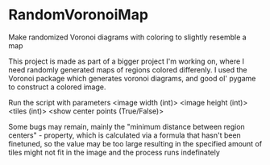 # RandomVoronoiMap
Make randomized Voronoi diagrams with coloring to slightly resemble a map

This project is made as part of a bigger project I'm working on, where I need randomly generated maps of regions colored differenly.
I used the Voronoi package which generates voronoi diagrams, and good ol' pygame to construct a colored image.

Run the script with parameters <image width (int)> <image height (int)> <tiles (int)> <show center points (True/False)>

Some bugs may remain, mainly the "minimum distance between region centers" - property, which is calculated via a formula that hasn't been finetuned, so the value may be too large resulting in the specified amount of tiles might not fit in the image and the process runs indefinately
